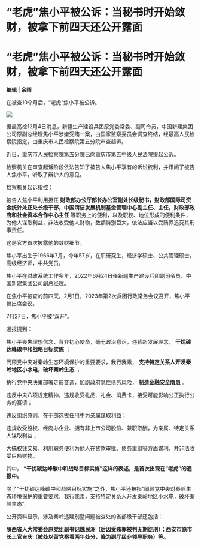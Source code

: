 # “老虎”焦小平被公诉：当秘书时开始敛财，被拿下前四天还公开露面

# “老虎”焦小平被公诉：当秘书时开始敛财，被拿下前四天还公开露面

**编辑 | 余晖**

在被查10个月后，“老虎”焦小平被公诉。

![](https://inews.gtimg.com/news_bt/OF7LMjRnK7XrZHbFBXaARDOXz3NLEvibjf0sUxfPPHf3cAA/1000)

据最高检12月4日消息，新疆生产建设兵团原党委常委、副司令员，中国新建集团公司原副总经理焦小平涉嫌受贿一案，由国家监察委员会调查终结，经最高人民检察院指定，由重庆市人民检察院第五分院审查起诉。

近日，重庆市人民检察院第五分院已向重庆市第五中级人民法院提起公诉。

检察机关在审查起诉阶段依法告知了被告人焦小平享有的诉讼权利，并讯问了被告人焦小平，听取了辩护人的意见。

检察机关起诉指控：

被告人焦小平利用担任
**财政部办公厅部长办公室副处长级秘书，财政部国际司资金统计处正处长级干部，中国清洁发展机制基金管理中心副主任、主任，财政部政府和社会资本合作中心主任**
等职务上的便利，以及职权、地位形成的便利条件，为他人谋取利益，非法收受他人财物，数额特别巨大，依法应当以受贿罪追究其刑事责任。

这是官方首次披露他的敛财细节。

焦小平出生于1966年7月，今年57岁，在职研究生，经济学硕士、公共管理硕士，高级经济师，中共党员。

焦小平在财政系统工作多年，2022年6月24日任新疆生产建设兵团副司令员、中国新建集团公司副总经理。

在焦小平被查的前四天，2月1日，2023年第2次兵团行政常务会议召开，焦小平曾出席会议。

7月27日，焦小平被“双开”。

通报提到：

焦小平丧失理想信念，背弃初心使命，毫无政治意识，违背新发展理念， **干扰碳达峰碳中和战略目标实施** ；

罔顾党中央对秦岭生态环境保护的重要要求，我行我素， **支持特定关系人开发秦岭地区小水电，破坏秦岭生态** ；

执行党中央决策部署走形变调，加剧政府隐性债务风险， **制造金融安全隐患** 。

违反中央八项规定精神，违规收受礼品、礼金、消费卡，接受可能影响公正执行公务的宴请；

违反组织原则，在干部选拔任用中为亲属谋取利益；

违规收受股权、经商办企业、拥有非上市公司股份、兼职取酬，为亲属、特定关系人谋取利益；

大搞权钱交易，利用职务便利为他人在贷款审批、债务重组等方面谋利，并非法收受巨额财物。

其中， **“干扰碳达峰碳中和战略目标实施”这样的表述，是首次出现在“老虎”的通报中。**

除了“干扰碳达峰碳中和战略目标实施”之外，焦小平还被指“罔顾党中央对秦岭生态环境保护的重要要求，我行我素，支持特定关系人开发秦岭地区小水电，破坏秦岭生态”。

公开资料显示，涉及秦岭违建别墅问题被查处的省部级干部还包括：

**陕西省人大常委会原党组副书记魏民洲（后因受贿罪被判无期徒刑）；西安市原市长上官吉庆（被处以留党察看两年处分，降为副厅级非领导职务）等。**

